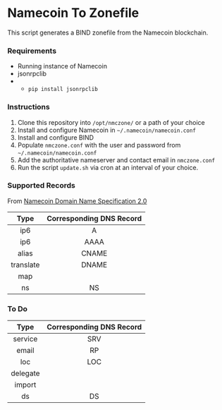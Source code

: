 # Namecoin To Zonefile

This script generates a BIND zonefile from the Namecoin blockchain.

### Requirements
- Running instance of Namecoin
- jsonrpclib
- - `pip install jsonrpclib`

### Instructions
1. Clone this repository into `/opt/nmczone/` or a path of your choice
2. Install and configure Namecoin in `~/.namecoin/namecoin.conf`
3. Install and configure BIND
4. Populate `nmczone.conf` with the user and password from `~/.namecoin/namecoin.conf`
5. Add the authoritative nameserver and contact email in `nmczone.conf`
6. Run the script `update.sh` via cron at an interval of your choice.

### Supported Records

From [Namecoin Domain Name Specification 2.0](http://wiki.namecoin.info/?title=Domain_Name_Specification_2.0)

| Type      | Corresponding DNS Record  |
|:---------:|:-------------------------:|
| ip6 		| A							|
| ip6 		| AAAA						|
| alias 	| CNAME						|
| translate	| DNAME						|
| map		| 							|
| ns		| NS						|

### To Do

| Type      | Corresponding DNS Record  |
|:---------:|:-------------------------:|
| service 	| SRV						|
| email 	| RP						|
| loc 		| LOC						|
| delegate	| 							|
| import	| 							|
| ds		| DS						|